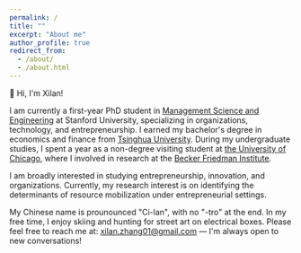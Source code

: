 ```yaml
---
permalink: /
title: ""
excerpt: "About me"
author_profile: true
redirect_from: 
  - /about/
  - /about.html
---
```


👋 Hi, I'm Xilan!

I am currently a first-year PhD student in [Management Science and Engineering](https://msande.stanford.edu/research-impact/research-areas#ote) at Stanford University, specializing in organizations, technology, and entrepreneurship. I earned my bachelor's degree in economics and finance from [Tsinghua University](https://www.tsinghua.edu.cn/en/). During my undergraduate studies, I spent a year as a non-degree visiting student at [the University of Chicago](https://www.uchicago.edu/en), where I involved in research at the [Becker Friedman Institute](https://bfi.uchicago.edu/). 

I am broadly interested in studying entrepreneurship, innovation, and organizations. Currently, my research interest is on identifying the determinants of resource mobilization under entrepreneurial settings. 

My Chinese name is prounounced "Ci-lan", with no "-tro" at the end. In my free time, I enjoy skiing and hunting for street art on electrical boxes. Please feel free to reach me at: [xilan.zhang01@gmail.com](mailto:xilan.zhang01@gmail.com) — I'm always open to new conversations!
